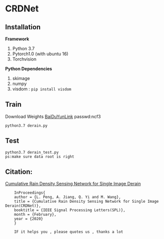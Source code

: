 # CRDNet

## Installation

**Framework**
1. Python 3.7
2. Pytorch1.0 (with ubuntu 16)
3. Torchvision

**Python Dependencies**

1. skimage
2. numpy
3. visdom : `pip install visdom`


## Train
Download Weights  [BaiDuYunLink](https://pan.baidu.com/s/1tIMv2snc0E93Btu9YA5TIw)  passwd:ncf3 

```
python3.7 derain.py 
```

## Test
```
python3.7 derain_test.py
ps:make sure data root is right
```

## Citation:
[Cumulative Rain Density Sensing Network for Single Image Derain](https://ieeexplore.ieee.org/document/9001158)
```
    InProceedings{
    author = {L. Peng, A. Jiang, Q. Yi and M. Wang},
    title = {Cumulative Rain Density Sensing Network for Single Image Derain(CRDNet)},
    booktitle = {IEEE Signal Processing Letters(SPL)},
    month = {February},
    year = {2020}
    }
    
    IF it helps you , please quotes us , thanks a lot 
```

